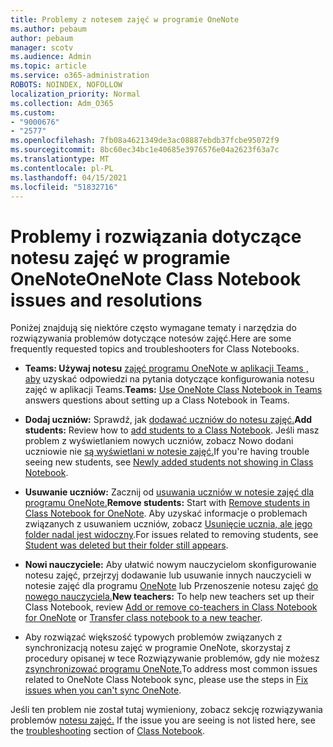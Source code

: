 ```yaml
---
title: Problemy z notesem zajęć w programie OneNote
ms.author: pebaum
author: pebaum
manager: scotv
ms.audience: Admin
ms.topic: article
ms.service: o365-administration
ROBOTS: NOINDEX, NOFOLLOW
localization_priority: Normal
ms.collection: Adm_O365
ms.custom:
- "9000676"
- "2577"
ms.openlocfilehash: 7fb08a4621349de3ac08887ebdb37fcbe95072f9
ms.sourcegitcommit: 8bc60ec34bc1e40685e3976576e04a2623f63a7c
ms.translationtype: MT
ms.contentlocale: pl-PL
ms.lasthandoff: 04/15/2021
ms.locfileid: "51832716"
---
```

# <a name="onenote-class-notebook-issues-and-resolutions"></a><span data-ttu-id="229f1-102">Problemy i rozwiązania dotyczące notesu zajęć w programie OneNote</span><span class="sxs-lookup"><span data-stu-id="229f1-102">OneNote Class Notebook issues and resolutions</span></span>

<span data-ttu-id="229f1-103">Poniżej znajdują się niektóre często wymagane tematy i narzędzia do rozwiązywania problemów dotyczące notesów zajęć.</span><span class="sxs-lookup"><span data-stu-id="229f1-103">Here are some frequently requested topics and troubleshooters for Class Notebooks.</span></span>

- <span data-ttu-id="229f1-104">**Teams: Używaj notesu** [zajęć programu OneNote w aplikacji Teams , aby](https://support.office.com/article/bd77f11f-27cd-4d41-bfbd-2b11799f1440) uzyskać odpowiedzi na pytania dotyczące konfigurowania notesu zajęć w aplikacji Teams.</span><span class="sxs-lookup"><span data-stu-id="229f1-104">**Teams:** [Use OneNote Class Notebook in Teams](https://support.office.com/article/bd77f11f-27cd-4d41-bfbd-2b11799f1440) answers questions about setting up a Class Notebook in Teams.</span></span>

- <span data-ttu-id="229f1-105">**Dodaj uczniów:** Sprawdź, jak [dodawać uczniów do notesu zajęć.](https://support.office.com/article/149882af-506a-4689-9fee-39309b97aae8)</span><span class="sxs-lookup"><span data-stu-id="229f1-105">**Add students:** Review how to [add students to a Class Notebook](https://support.office.com/article/149882af-506a-4689-9fee-39309b97aae8).</span></span> <span data-ttu-id="229f1-106">Jeśli masz problem z wyświetlaniem nowych uczniów, zobacz Nowo dodani uczniowie nie [są wyświetlani w notesie zajęć.](https://support.office.com/article/4da02c45-b435-4af1-921b-51b8ee40e1c9)</span><span class="sxs-lookup"><span data-stu-id="229f1-106">If you're having trouble seeing new students, see [Newly added students not showing in Class Notebook](https://support.office.com/article/4da02c45-b435-4af1-921b-51b8ee40e1c9).</span></span>

- <span data-ttu-id="229f1-107">**Usuwanie uczniów:** Zacznij od [usuwania uczniów w notesie zajęć dla programu OneNote.](https://support.office.com/article/86dcf019-408f-4de8-8055-eb61f1578c3c)</span><span class="sxs-lookup"><span data-stu-id="229f1-107">**Remove students:** Start with [Remove students in Class Notebook for OneNote](https://support.office.com/article/86dcf019-408f-4de8-8055-eb61f1578c3c).</span></span> <span data-ttu-id="229f1-108">Aby uzyskać informacje o problemach związanych z usuwaniem uczniów, zobacz [Usunięcie ucznia, ale jego folder nadal jest widoczny](https://support.office.com/article/0ed81eaa-c14a-436f-bb6f-ce95f130cc71).</span><span class="sxs-lookup"><span data-stu-id="229f1-108">For issues related to removing students, see [Student was deleted but their folder still appears](https://support.office.com/article/0ed81eaa-c14a-436f-bb6f-ce95f130cc71).</span></span>

- <span data-ttu-id="229f1-109">**Nowi nauczyciele:** Aby ułatwić nowym nauczycielom skonfigurowanie notesu zajęć, przejrzyj dodawanie lub usuwanie innych nauczycieli w notesie zajęć dla programu [OneNote](https://support.office.com/article/fdcb870b-49a7-4a14-9ea6-d817f88026f8) lub Przenoszenie notesu zajęć [do nowego nauczyciela.](https://support.office.com/article/84ef5d4a-0eec-4d5b-bc22-1317bc3b9027)</span><span class="sxs-lookup"><span data-stu-id="229f1-109">**New teachers:** To help new teachers set up their Class Notebook, review [Add or remove co-teachers in Class Notebook for OneNote](https://support.office.com/article/fdcb870b-49a7-4a14-9ea6-d817f88026f8) or [Transfer class notebook to a new teacher](https://support.office.com/article/84ef5d4a-0eec-4d5b-bc22-1317bc3b9027).</span></span>

- <span data-ttu-id="229f1-110">Aby rozwiązać większość typowych problemów związanych z synchronizacją notesu zajęć w programie OneNote, skorzystaj z procedury opisanej w tece Rozwiązywanie problemów, gdy nie możesz [zsynchronizować programu OneNote.](https://support.office.com/article/Fix-issues-when-you-can-t-sync-OneNote-299495ef-66d1-448f-90c1-b785a6968d45)</span><span class="sxs-lookup"><span data-stu-id="229f1-110">To address most common issues related to OneNote Class Notebook sync, please use the steps in [Fix issues when you can't sync OneNote](https://support.office.com/article/Fix-issues-when-you-can-t-sync-OneNote-299495ef-66d1-448f-90c1-b785a6968d45).</span></span>

<span data-ttu-id="229f1-111">Jeśli ten problem nie został tutaj wymieniony, zobacz sekcję rozwiązywania problemów [notesu zajęć.](https://support.office.com/article/class-notebook-ee70aff9-52e8-449f-be6a-7cbc1d65eaea) [](https://support.office.com/article/class-notebook-ee70aff9-52e8-449f-be6a-7cbc1d65eaea#ID0EAABAAA=Manage&ID0EABAAA=Troubleshoot)</span><span class="sxs-lookup"><span data-stu-id="229f1-111">If the issue you are seeing is not listed here, see the [troubleshooting](https://support.office.com/article/class-notebook-ee70aff9-52e8-449f-be6a-7cbc1d65eaea#ID0EAABAAA=Manage&ID0EABAAA=Troubleshoot) section of [Class Notebook](https://support.office.com/article/class-notebook-ee70aff9-52e8-449f-be6a-7cbc1d65eaea).</span></span> 


